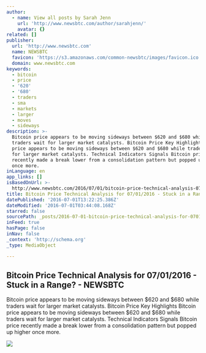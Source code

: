 ```yaml
---
author:
  - name: View all posts by Sarah Jenn
    url: 'http://www.newsbtc.com/author/sarahjenn/'
    avatar: {}
related: []
publisher:
  url: 'http://www.newsbtc.com'
  name: NEWSBTC
  favicon: 'https://s3.amazonaws.com/common-newsbtc/images/favicon.ico'
  domain: www.newsbtc.com
keywords:
  - bitcoin
  - price
  - '620'
  - '680'
  - traders
  - sma
  - markets
  - larger
  - moves
  - sideways
description: >-
  Bitcoin price appears to be moving sideways between $620 and $680 while
  traders wait for larger market catalysts. Bitcoin Price Key Highlights Bitcoin
  price appears to be moving sideways between $620 and $680 while traders wait
  for larger market catalysts. Technical Indicators Signals Bitcoin price
  recently made a break lower from a consolidation pattern but popped up higher
  once more.
inLanguage: en
app_links: []
isBasedOnUrl: >-
  http://www.newsbtc.com/2016/07/01/bitcoin-price-technical-analysis-07012016-stuck-range/
title: Bitcoin Price Technical Analysis for 07/01/2016 - Stuck in a Range? - NEWSBTC
datePublished: '2016-07-01T13:22:25.386Z'
dateModified: '2016-07-01T03:44:08.168Z'
starred: false
sourcePath: _posts/2016-07-01-bitcoin-price-technical-analysis-for-07012016-stuck-in-a.md
inFeed: true
hasPage: false
inNav: false
_context: 'http://schema.org'
_type: MediaObject

---
```

<article style=""><h1>Bitcoin Price Technical Analysis for 07/01/2016 - Stuck in a Range? - NEWSBTC</h1><p>Bitcoin price appears to be moving sideways between $620 and $680 while traders wait for larger market catalysts. Bitcoin Price Key Highlights Bitcoin price appears to be moving sideways between $620 and $680 while traders wait for larger market catalysts. Technical Indicators Signals Bitcoin price recently made a break lower from a consolidation pattern but popped up higher once more.</p><img src="http://s3.amazonaws.com/main-newsbtc-images/2016/07/01041741/160701_bitcoin.png" /></article>